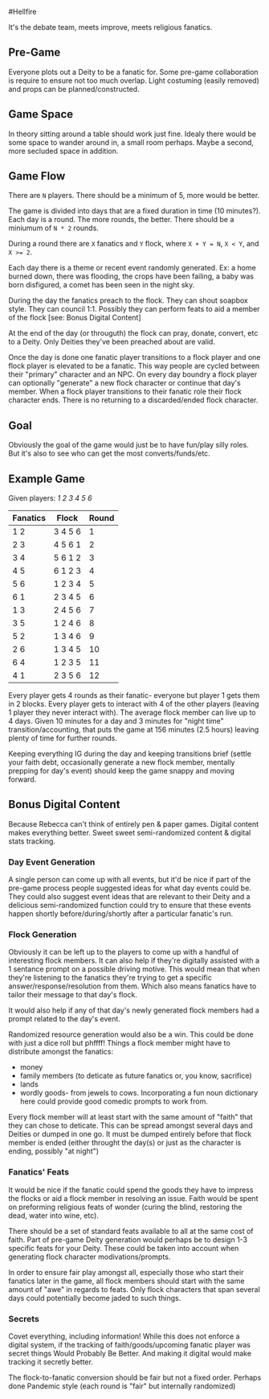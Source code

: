 #Hellfire

It's the debate team, meets improve, meets religious fanatics.

## Pre-Game

Everyone plots out a Deity to be a fanatic for. Some pre-game collaboration is require to ensure not too much overlap. Light costuming (easily removed) and props can be planned/constructed.

## Game Space

In theory sitting around a table should work just fine. Idealy there would be some space to wander around in, a small room perhaps. Maybe a second, more secluded space in addition.

## Game Flow

There are `N` players. There should be a minimum of 5, more would be better.

The game is divided into days that are a fixed duration in time (10 minutes?). Each day is a round. The more rounds, the better. There should be a miniumum of `N * 2` rounds.

During a round there are `X` fanatics and `Y` flock, where `X + Y = N`, `X < Y`, and `X >= 2`.

Each day there is a theme or recent event randomly generated. Ex: a home burned down, there was flooding, the crops have been failing, a baby was born disfigured, a comet has been seen in the night sky.

During the day the fanatics preach to the flock. They can shout soapbox style. They can council 1:1. Possibly they can perform feats to aid a member of the flock [see: Bonus Digital Content]

At the end of the day (or througuth) the flock can pray, donate, convert, etc to a Deity. Only Deities they've been preached about are valid.

Once the day is done one fanatic player transitions to a flock player and one flock player is elevated to be a fanatic. This way people are cycled between their "primary" character and an NPC. On every day boundry a flock player can optionally "generate" a new flock character or continue that day's member. When a flock player transitions to their fanatic role their flock character ends. There is no returning to a discarded/ended flock character.

## Goal

Obviously the goal of the game would just be to have fun/play silly roles. But it's also to see who can get the most converts/funds/etc.

## Example Game

Given players: *1 2 3 4 5 6*

| Fanatics | Flock | Round |
| -------- | ----- | ----- |
| 1 2 | 3 4 5 6 |  1|
|2 3 | 4 5 6 1 |  2|
|3 4 | 5 6 1 2 |  3|
|4 5 | 6 1 2 3 |    4|
|5 6 | 1 2 3 4 |  5|
|6 1 | 2 3 4 5 |  6|
|1 3 | 2 4 5 6 |  7|
|3 5 | 1 2 4 6 |  8|
|5 2 | 1 3 4 6 |  9|
|2 6 | 1 3 4 5 |  10|
|6 4 |1 2 3 5   | 11|
|4 1 | 2 3 5 6  | 12|

Every player gets 4 rounds as their fanatic- everyone but player 1 gets them in 2 blocks. Every player gets to interact with 4 of the other players (leaving 1 player they never interact with). The average flock member can live up to 4 days. Given 10 minutes for a day and 3 minutes for "night time" transition/accounting, that puts the game at 156 minutes (2.5 hours) leaving plenty of time for further rounds.

Keeping everything IG during the day and keeping transitions brief (settle your faith debt, occasionally generate a new flock member, mentally prepping for day's event) should keep the game snappy and moving forward.

## Bonus Digital Content

Because Rebecca can't think of entirely pen & paper games. Digital content makes everything better. Sweet sweet semi-randomized content & digital stats tracking.


### Day Event Generation

A single person can come up with all events, but it'd be nice if part of the pre-game process people suggested ideas for what day events could be. They could also suggest event ideas that are relevant to their Deity and a delicious semi-randomized function could try to ensure that these events happen shortly before/during/shortly after a particular fanatic's run.

### Flock Generation

Obviously it can be left up to the players to come up with a handful of interesting flock members. It can also help if they're digitally assisted with a 1 sentance prompt on a possible driving motive. This would mean that when they're listening to the fanatics they're trying to get a specific answer/response/resolution from them. Which also means fanatics have to tailor their message to that day's flock. 

It would also help if any of that day's newly generated flock members had a prompt related to the day's event.

Randomized resource generation would also be a win. This could be done with just a dice roll but phffff! Things a flock member might have to distribute amongst the fanatics:

- money
- family members (to deticate as future fanatics or, you know, sacrifice)
- lands
- wordly goods- from jewels to cows. Incorporating a fun noun dictionary here could provide good comedic prompts to work from.

Every flock member will at least start with the same amount of "faith" that they can chose to deticate. This can be spread amongst several days and Deities or dumped in one go. It must be dumped entirely before that flock member is ended (either throught the day(s) or just as the character is ending, possibly "at night")

### Fanatics' Feats

It would be nice if the fanatic could spend the goods they have to impress the flocks or aid a flock member in resolving an issue. Faith would be spent on preforming religious feats of wonder (curing the blind, restoring the dead, water into wine, etc).

There should be a set of standard feats available to all at the same cost of faith. Part of pre-game Deity generation would perhaps be to design 1-3 specific feats for your Deity. These could be taken into account when generating flock character modivations/prompts.

In order to ensure fair play amongst all, especially those who start their fanatics later in the game, all flock members should start with the same amount of "awe" in regards to feats. Only flock characters that span several days could potentially become jaded to such things.

### Secrets

Covet everything, including information! While this does not enforce a digital system, if the tracking of faith/goods/upcoming fanatic player was secret things Would Probably Be Better. And making it digital would make tracking it secretly better.

The flock-to-fanatic conversion should be fair but not a fixed order. Perhaps done Pandemic style (each round is "fair" but internally randomized)

